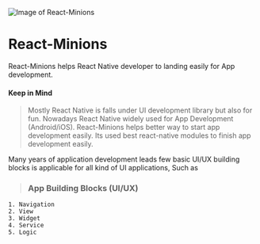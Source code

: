 ![Image of React-Minions](https://octodex.github.com/images/yaktocat.png)

# React-Minions

React-Minions helps React Native developer to landing easily for App development.

#### Keep in Mind
> Mostly React Native is falls under UI development library but also for fun.
> Nowadays React Native widely used for App Development (Android/iOS).
> React-Minions helps better way to start app development easily.
> Its used best react-native modules to finish app development easily.

Many years of application development leads few basic UI/UX building blocks
is applicable for all kind of UI applications, Such as

>  ### App Building Blocks (UI/UX)
	1. Navigation
	2. View
	3. Widget
	4. Service
	5. Logic